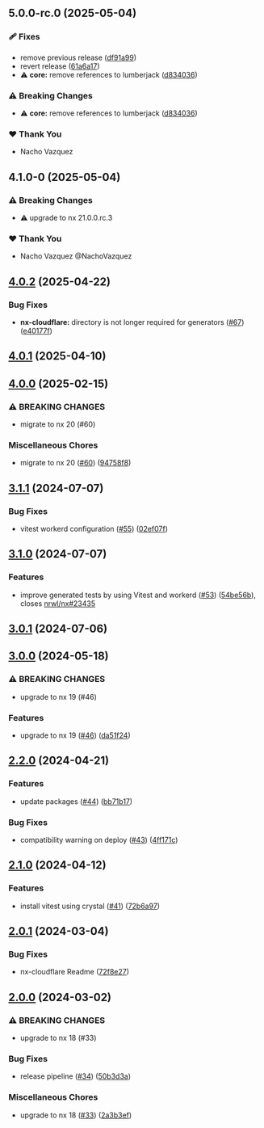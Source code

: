 ## 5.0.0-rc.0 (2025-05-04)

### 🩹 Fixes

- remove previous release ([df91a99](https://github.com/naxodev/oss/commit/df91a99))
- revert release ([61a6a17](https://github.com/naxodev/oss/commit/61a6a17))
- ⚠️  **core:** remove references to lumberjack ([d834036](https://github.com/naxodev/oss/commit/d834036))

### ⚠️  Breaking Changes

- ⚠️  **core:** remove references to lumberjack ([d834036](https://github.com/naxodev/oss/commit/d834036))

### ❤️ Thank You

- Nacho Vazquez

## 4.1.0-0 (2025-05-04)

### ⚠️  Breaking Changes

- ⚠️  upgrade to nx 21.0.0.rc.3

### ❤️ Thank You

- Nacho Vazquez @NachoVazquez

## [4.0.2](https://github.com/naxodev/oss/compare/v4.0.1...v4.0.2) (2025-04-22)

### Bug Fixes

- **nx-cloudflare:** directory is not longer required for generators ([#67](https://github.com/naxodev/oss/issues/67)) ([e40177f](https://github.com/naxodev/oss/commit/e40177f13794b512c5b6355478626e57a251f79d))

## [4.0.1](https://github.com/naxodev/oss/compare/v4.0.0...v4.0.1) (2025-04-10)

## [4.0.0](https://github.com/naxodev/oss/compare/v3.1.1...v4.0.0) (2025-02-15)

### ⚠ BREAKING CHANGES

- migrate to nx 20 (#60)

### Miscellaneous Chores

- migrate to nx 20 ([#60](https://github.com/naxodev/oss/issues/60)) ([94758f8](https://github.com/naxodev/oss/commit/94758f809f76711bcfc15f534702502e2d74cb7b))

## [3.1.1](https://github.com/naxodev/oss/compare/v3.1.0...v3.1.1) (2024-07-07)

### Bug Fixes

- vitest workerd configuration ([#55](https://github.com/naxodev/oss/issues/55)) ([02ef07f](https://github.com/naxodev/oss/commit/02ef07fb57dfa446686ee9eb0de79d1c176801cf))

## [3.1.0](https://github.com/naxodev/oss/compare/v3.0.0...v3.1.0) (2024-07-07)

### Features

- improve generated tests by using Vitest and workerd ([#53](https://github.com/naxodev/oss/issues/53)) ([54be56b](https://github.com/naxodev/oss/commit/54be56bdfc0e684b90cd9b4297d77e3af9200ef7)), closes [nrwl/nx#23435](https://github.com/nrwl/nx/issues/23435)

## [3.0.1](https://github.com/naxodev/oss/compare/v3.0.0...v3.0.1) (2024-07-06)

## [3.0.0](https://github.com/naxodev/oss/compare/v2.2.0...v3.0.0) (2024-05-18)

### ⚠ BREAKING CHANGES

- upgrade to nx 19 (#46)

### Features

- upgrade to nx 19 ([#46](https://github.com/naxodev/oss/issues/46)) ([da51f24](https://github.com/naxodev/oss/commit/da51f24498aa8762d3bbb35f7726ed1eb0a3193c))

## [2.2.0](https://github.com/naxodev/oss/compare/v2.1.0...v2.2.0) (2024-04-21)

### Features

- update packages ([#44](https://github.com/naxodev/oss/issues/44)) ([bb71b17](https://github.com/naxodev/oss/commit/bb71b1738625b7bccf8bc68e93659b73f91e9828))

### Bug Fixes

- compatibility warning on deploy ([#43](https://github.com/naxodev/oss/issues/43)) ([4ff171c](https://github.com/naxodev/oss/commit/4ff171c82f5d3edaaa5582894ec410aa10b3bfce))

## [2.1.0](https://github.com/naxodev/oss/compare/v2.0.1...v2.1.0) (2024-04-12)

### Features

- install vitest using crystal ([#41](https://github.com/naxodev/oss/issues/41)) ([72b6a97](https://github.com/naxodev/oss/commit/72b6a97d904950cccc856edef4de050f93e7a595))

## [2.0.1](https://github.com/naxodev/oss/compare/v2.0.0...v2.0.1) (2024-03-04)

### Bug Fixes

- nx-cloudflare Readme ([72f8e27](https://github.com/naxodev/oss/commit/72f8e2768e8c69f1de734fdef4e9b5f589107694))

## [2.0.0](https://github.com/naxodev/oss/compare/v1.0.2...v2.0.0) (2024-03-02)

### ⚠ BREAKING CHANGES

- upgrade to nx 18 (#33)

### Bug Fixes

- release pipeline ([#34](https://github.com/naxodev/oss/issues/34)) ([50b3d3a](https://github.com/naxodev/oss/commit/50b3d3ad484df16202c44b257ee3fd4a2542c013))

### Miscellaneous Chores

- upgrade to nx 18 ([#33](https://github.com/naxodev/oss/issues/33)) ([2a3b3ef](https://github.com/naxodev/oss/commit/2a3b3ef1646989aa721aa38337b74aa1f8a5dd32))
